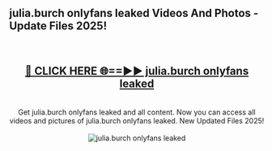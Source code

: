 <h2>julia.burch onlyfans leaked Videos And Photos - Update Files 2025!</h2>
<br>
<div align="center">
<h2><a href="https://linkcuts.com/hfmhzwbr" rel="nofollow">🔴 CLICK HERE 🌐==►► julia.burch onlyfans leaked</a></h2>
<br>
Get julia.burch onlyfans leaked and all content. Now you can access all videos and pictures of julia.burch onlyfans leaked. New Updated Files 2025!
<br>
<br>
<a href="https://linkcuts.com/hfmhzwbr" rel="nofollow" data-target="animated-image.originalLink"><img src="https://i.ibb.co.com/WyWwxjT/player-gif2.gif" alt="julia.burch onlyfans leaked" style="max-width: 100%; display: inline-block;" data-target="animated-image.originalImage"></a>
</div>
<br>